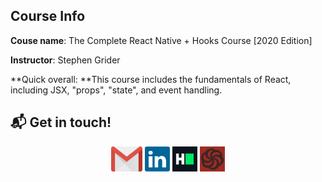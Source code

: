 

## Course Info

**Couse name**: The Complete React Native + Hooks Course [2020 Edition]

**Instructor**: Stephen Grider

**Quick overall: **This course includes the fundamentals of React, including JSX, "props", "state", and event handling. 









## :mailbox_with_mail: Get in touch!

<p align="center">
    <a href="mailto:lucsa.neuhaus.dev@gmail.com" target="_blank" ><img alt="linkedin" src=".github/contact/gmail_logo.svg" height="40"></a>
    <a href="https://www.linkedin.com/in/lucas-neuhaus/" target="_blank" ><img alt="linkedin" src=".github/contact/linkedin_logo.svg" height="40"></a>
    <a href="https://www.hackerrank.com/lucas_neuhaus93" target="_blank" ><img alt="hackerrank" src=".github/contact/hackerrank_logo.svg" height="40"></a>
    <a href="https://www.codewars.com/users/Neuhaus" target="_blank" ><img alt="hackerrank" src=".github/contact/codewars_logo.svg" height="40"></a>
</p>
